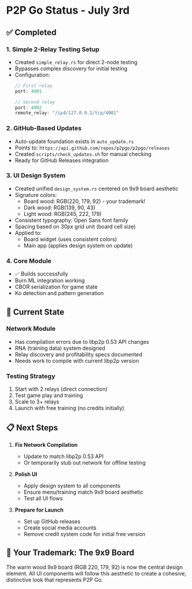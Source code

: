 # P2P Go Status - July 3rd

## ✅ Completed

### 1. Simple 2-Relay Testing Setup
- Created `simple_relay.rs` for direct 2-node testing
- Bypasses complex discovery for initial testing
- Configuration:
  ```rust
  // First relay
  port: 4001
  
  // Second relay  
  port: 4002
  remote_relay: "/ip4/127.0.0.1/tcp/4001"
  ```

### 2. GitHub-Based Updates
- Auto-update foundation exists in `auto_update.rs`
- Points to: `https://api.github.com/repos/p2pgo/p2pgo/releases`
- Created `scripts/check_updates.sh` for manual checking
- Ready for GitHub Releases integration

### 3. UI Design System
- Created unified `design_system.rs` centered on 9x9 board aesthetic
- Signature colors:
  - Board wood: RGB(220, 179, 92) - your trademark!
  - Dark wood: RGB(139, 90, 43)
  - Light wood: RGB(245, 222, 179)
- Consistent typography: Open Sans font family
- Spacing based on 30px grid unit (board cell size)
- Applied to:
  - Board widget (uses consistent colors)
  - Main app (applies design system on update)

### 4. Core Module
- ✅ Builds successfully
- Burn ML integration working
- CBOR serialization for game state
- Ko detection and pattern generation

## 🚧 Current State

### Network Module
- Has compilation errors due to libp2p 0.53 API changes
- RNA (training data) system designed
- Relay discovery and profitability specs documented
- Needs work to compile with current libp2p version

### Testing Strategy
1. Start with 2 relays (direct connection)
2. Test game play and training
3. Scale to 3+ relays
4. Launch with free training (no credits initially)

## 📋 Next Steps

1. **Fix Network Compilation**
   - Update to match libp2p 0.53 API
   - Or temporarily stub out network for offline testing

2. **Polish UI**
   - Apply design system to all components
   - Ensure menu/training match 9x9 board aesthetic
   - Test all UI flows

3. **Prepare for Launch**
   - Set up GitHub releases
   - Create social media accounts
   - Remove credit system code for initial free version

## 🎯 Your Trademark: The 9x9 Board

The warm wood 9x9 board (RGB 220, 179, 92) is now the central design element. All UI components will follow this aesthetic to create a cohesive, distinctive look that represents P2P Go.